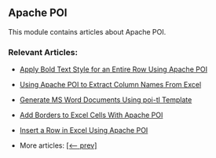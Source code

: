 ## Apache POI

This module contains articles about Apache POI.

### Relevant Articles:

- [Apply Bold Text Style for an Entire Row Using Apache POI](https://www.baeldung.com/appache-poi-apply-bold-text-style-entire-row)
- [Using Apache POI to Extract Column Names From Excel](https://www.baeldung.com/apache-poi-extract-column-names-excel)
- [Generate MS Word Documents Using poi-tl Template](https://www.baeldung.com/poi-tl-ms-word)
- [Add Borders to Excel Cells With Apache POI](https://www.baeldung.com/apache-poi-add-borders)
- [Insert a Row in Excel Using Apache POI](https://www.baeldung.com/apache-poi-insert-excel-row)

- More articles: [[<-- prev]](../apache-poi-2)
